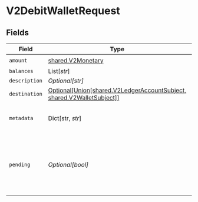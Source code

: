 # V2DebitWalletRequest


## Fields

| Field                                                                                                      | Type                                                                                                       | Required                                                                                                   | Description                                                                                                |
| ---------------------------------------------------------------------------------------------------------- | ---------------------------------------------------------------------------------------------------------- | ---------------------------------------------------------------------------------------------------------- | ---------------------------------------------------------------------------------------------------------- |
| `amount`                                                                                                   | [shared.V2Monetary](../../models/shared/v2monetary.md)                                                     | :heavy_check_mark:                                                                                         | N/A                                                                                                        |
| `balances`                                                                                                 | List[*str*]                                                                                                | :heavy_minus_sign:                                                                                         | N/A                                                                                                        |
| `description`                                                                                              | *Optional[str]*                                                                                            | :heavy_minus_sign:                                                                                         | N/A                                                                                                        |
| `destination`                                                                                              | [Optional[Union[shared.V2LedgerAccountSubject, shared.V2WalletSubject]]](../../models/shared/v2subject.md) | :heavy_minus_sign:                                                                                         | N/A                                                                                                        |
| `metadata`                                                                                                 | Dict[str, *str*]                                                                                           | :heavy_check_mark:                                                                                         | Metadata associated with the wallet.                                                                       |
| `pending`                                                                                                  | *Optional[bool]*                                                                                           | :heavy_minus_sign:                                                                                         | Set to true to create a pending hold. If false, the wallet will be debited immediately.                    |